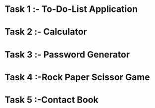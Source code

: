# Task 1 :- To-Do-List Application
# Task 2 :- Calculator
# Task 3 :- Password Generator
# Task 4 :-Rock Paper Scissor Game
# Task 5 :-Contact Book
